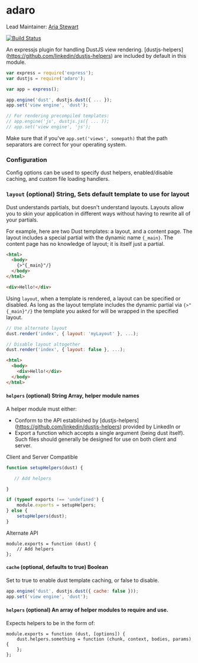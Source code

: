 adaro
===================

Lead Maintainer: [Aria Stewart](https://github.com/aredridel)  

[![Build Status](https://travis-ci.org/krakenjs/adaro.svg?branch=master)](https://travis-ci.org/krakenjs/adaro)

An expressjs plugin for handling DustJS view rendering. [dustjs-helpers] (https://github.com/linkedin/dustjs-helpers) are
included by default in this module.

```javascript
var express = require('express');
var dustjs = require('adaro');

var app = express();

app.engine('dust', dustjs.dust({ ... });
app.set('view engine', 'dust');

// For rendering precompiled templates:
// app.engine('js', dustjs.js({ ... ));
// app.set('view engine', 'js');
```

Make sure that if you've `app.set('views', somepath)` that the path separators are correct for your operating system.


### Configuration
Config options can be used to specify dust helpers, enabled/disable caching, and custom file loading handlers.

### `layout` (optional) String, Sets default template to use for layout
Dust understands partials, but doesn't understand layouts. Layouts allow you to
skin your application in different ways without having to rewrite all of your
partials.

For example, here are two Dust templates: a layout, and a content page. The
layout includes a special partial with the dynamic name `{_main}`. The content
page has no knowledge of layout; it is itself just a partial.

```html
<html>
  <body>
    {>"{_main}"/}
  </body>
</html>
```

```html
<div>Hello!</div>
```

Using `layout`, when a template is rendered, a layout can be
specified or disabled. As long as the layout template includes the dynamic partial via
`{>"{_main}"/}` the template you asked for will be wrapped in the specified
layout.

```js
// Use alternate layout
dust.render('index', { layout: 'myLayout' }, ...);
```

```js
// Disable layout altogether
dust.render('index', { layout: false }, ...);
```

```html
<html>
  <body>
    <div>Hello!</div>
  </body>
</html>
```



#### `helpers` (optional) String Array, helper module names
A helper module must either:
- Conform to the API established by [dustjs-helpers] (https://github.com/linkedin/dustjs-helpers) provided by LinkedIn or 
- Export a function which accepts a single argument (being dust itself). Such files should generally be designed for use on both client and server.

Client and Server Compatible
```javascript
function setupHelpers(dust) {

   // Add helpers

}

if (typeof exports !== 'undefined') {
    module.exports = setupHelpers;
} else {
    setupHelpers(dust);
}
```

Alternate API
```javscript
module.exports = function (dust) {
    // Add helpers
};
```


#### `cache` (optional, defaults to true) Boolean
Set to true to enable dust template caching, or false to disable.


```javascript
app.engine('dust', dustjs.dust({ cache: false }));
app.set('view engine', 'dust');
```

#### `helpers` (optional) An array of helper modules to require and use.

Expects helpers to be in the form of:

```
module.exports = function (dust, [options]) {
    dust.helpers.something = function (chunk, context, bodies, params) {
    };
};
```
